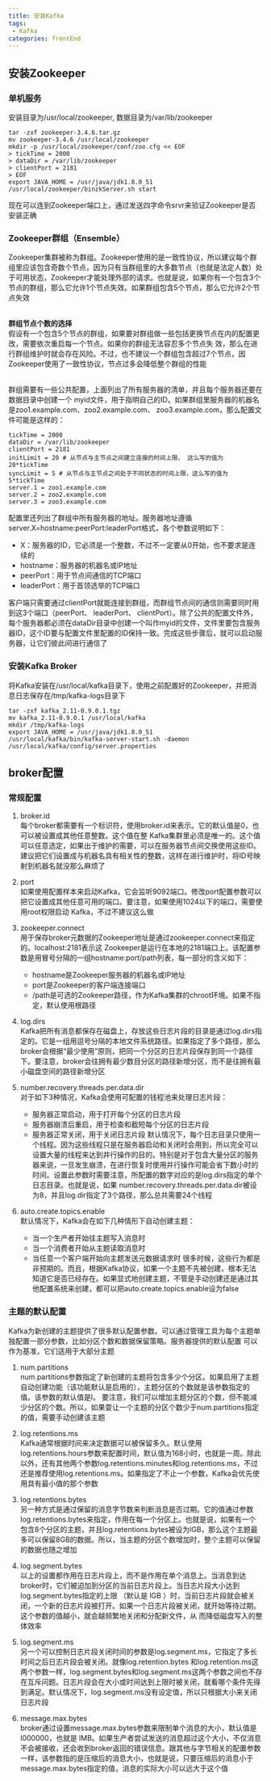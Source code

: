 ```yaml
---
title: 安装Kafka
tags: 
 - Kafka
categories: frontEnd
---
```


## 安装Zookeeper
### 单机服务
安装目录为/usr/local/zookeeper, 数据目录为/var/lib/zookeeper
```
tar -zxf zookeeper-3.4.6.tar.gz
mv zookeeper-3.4.6 /usr/local/zookeeper
mkdir -p /usr/local/zookeeper/conf/zoo.cfg << EOF
> tickTime = 2000
> dataDir = /var/lib/zookeeper
> clientPort = 2181
> EOF
export JAVA_HOME = /usr/java/jdk1.8.0_51
/usr/local/zookeeper/binzkServer.sh start
```
现在可以连到Zookeeper端口上，通过发送四字命令srvr来验证Zookeeper是否安装正确

### Zookeeper群组（Ensemble）
Zookeeper集群被称为群组。Zookeeper使用的是一致性协议，所以建议每个群组里应该包含奇数个节点，因为只有当群组里的大多数节点（也就是法定人数）处于可用状态，Zookeeper才能处理外部的请求。也就是说，如果你有一个包含3个节点的群组，那么它允许1个节点失效。如果群组包含5个节点，那么它允许2个节点失效

&emsp;  
**群组节点个数的选择**  
假设有一个包含5个节点的群组，如果要对群组做一些包括更换节点在内的配置更改，需要依次重启每一个节点。如果你的群组无法容忍多个节点失 效，那么在进行群组维护时就会存在风险。不过，也不建议一个群组包含超过7个节点，因 Zookeeper使用了一致性协议，节点过多会降低整个群组的性能

&emsp;  
群组需要有一些公共配置，上面列出了所有服务器的清单，并且每个服务器还要在数据目录中创建一个 myid文件，用于指明自己的ID。如果群组里服务器的机器名是zoo1.example.com、zoo2.example.com、 zoo3.example.com，那么配置文件可能是这样的：
```
tickTime = 2000
dataDir = /var/lib/zookeeper
clientPort = 2181
initLimit = 20 # 从节点与主节点之间建立连接的时间上限， 这么写的值为20*tickTime
syncLimit = 5 # 从节点与主节点之间处于不同状态的时间上限，这么写的值为5*tickTime
server.1 = zoo1.example.com
server.2 = zoo2.example.com
server.3 = zoo3.example.com
```
配置里还列出了群组中所有服务器的地址。服务器地址遵循server.X=hostname:peerPort:leaderPort格式，各个参数说明如下： 
* X：服务器的ID，它必须是一个整数，不过不一定要从0开始，也不要求是连续的
* hostname：服务器的机器名或IP地址
* peerPort：用于节点间通信的TCP端口
* leaderPort：用于首领选举的TCP端口

客户端只需要通过clientPort就能连接到群组，而群组节点间的通信则需要同时用到这3个端口（peerPort、 leaderPort、 clientPort）。除了公共的配置文件外，每个服务器都必须在dataDir目录中创建一个叫作myid的文件，文件里要包含服务器ID，这个ID要与配置文件里配置的ID保持一致。完成这些步骤后，就可以启动服务器，让它们彼此间进行通信了

### 安装Kafka Broker
将Kafka安装在/usr/local/kafka目录下，使用之前配置好的Zookeeper，并把消息日志保存在/tmp/kafka-logs目录下
```
tar -zxf kafka_2.11-0.9.0.1.tgz
mv kafka_2.11-0.9.0.1 /usr/local/kafka
mkdir /tmp/kafka-logs
export JAVA_HOME = /usr/java/jdk1.8.0_51
/usr/local/kafka/bin/kafka-server-start.sh -daemon /usr/local/kafka/config/server.properties
```

## broker配置
### 常规配置
1. broker.id  
每个broker都需要有一个标识符，使用broker.id来表示。它的默认值是0，也可以被设置成其他任意整数。这个值在整 Kafka集群里必须是唯一的。这个值可以任意选定，如果出于维护的需要，可以在服务器节点间交换使用这些ID。建议把它们设置成与机器名具有相关性的整数，这样在进行维护时，将ID号映射到机器名就没那么麻烦了 

2. port  
如果使用配置样本来启动Kafka，它会监听9092端口。修改port配置参数可以把它设置成其他任意可用的端口。要注意，如果使用1024以下的端口，需要使用root权限启动 Kafka，不过不建议这么做

3. zookeeper.connect  
用于保存broker元数据的Zookeeper地址是通过zookeeper.connect来指定的。localhost:2181表示这 Zookeeper是运行在本地的2181端口上。该配置参数是用冒号分隔的一组hostname:port/path列表，每一部分的含义如下：
   * hostname是Zookeeper服务器的机器名或IP地址
   * port是Zookeeper的客户端连接端口
   * /path是可选的Zookeeper路径，作为Kafka集群的chroot环境。如果不指定，默认使用根路径 

4. log.dirs  
Kafka把所有消息都保存在磁盘上，存放这些日志片段的目录是通过log.dirs指定的。它是一组用逗号分隔的本地文件系统路径。如果指定了多个路径，那么broker会根据“最少使用”原则，把同一个分区的日志片段保存到同一个路径下。要注意，broker会往拥有最少数目分区的路径新增分区，而不是往拥有最小磁盘空间的路径新增分区

5. number.recovery.threads.per.data.dir  
对于如下3种情况，Kafka会使用可配置的钱程池来处理日志片段：
   * 服务器正常启动，用于打开每个分区的日志片段
   * 服务器崩溃后重启，用于检查和截短每个分区的日志片段
   * 服务器正常关闭，用于关闭日志片段
默认情况下，每个日志目录只使用一个线程。因为这些线程只是在服务器启动和关闭时会用到，所以完全可以设置大量的线程来达到井行操作的目的。特别是对于包含大量分区的服务器来说，一旦发生崩溃，在进行恢复时使用并行操作可能会省下数小时的时间。设置此参数时需要注意，所配置的数字对应的是log.dirs指定的单个日志目录。也就是说，如果 number.recovery.threads.per.data.dir被设为8，并且log.dir指定了3个路径，那么总共需要24个线程

6. auto.create.topics.enable  
默认情况下，Kafka会在如下几种情形下自动创建主题： 
   * 当一个生产者开始往主题写入消息时
   * 当一个消费者开始从主题读取消息时
   * 当任意一个客户端开始向主题发送元数据请求时
很多时候，这些行为都是非预期的。而且，根据Kafka协议，如果一个主题不先被创建，根本无法知道它是否已经存在。如果显式地创建主题，不管是手动创建还是通过其他配置系统来创建，都可以把auto.create.topics.enable设为false

### 主题的默认配置
Kafka为新创建的主题提供了很多默认配置参数。可以通过管理工具为每个主题单独配置一部分参数，比如分区个数和数据保留策略。服务器提供的默认配置 可以作为基准，它们适用于大部分主题

1. num.partitions  
num.partitions参数指定了新创建的主题将包含多少个分区。如果启用了主题自动创建功能（该功能默认是启用的），主题分区的个数就是该参数指定的值。该参数的默认值是l。 要注意，我们可以增加主题分区的个数，但不能减少分区的个数。所以，如果耍让一个主题的分区个数少于num.partitions指定的值，需要手动创建该主题

2. log.retentions.ms  
Kafka通常根据时间来决定数据可以被保留多久。默认使用log.retentions.hours参数来配置时间，默认值为168小时，也就是一周。除此以外，还有其他两个参数log.retentions.minutes和log.retentions.ms，不过还是推荐使用log.retentions.ms。如果指定了不止一个参数，Kafka会优先使用具有最小值的那个参数

3. log.retentions.bytes  
另一种方式是通过保留的消息字节数来判断消息是否过期。它的值通过参数log.retentions.bytes来指定，作用在每一个分区上。也就是说，如果有一个包含8个分区的主题，并且log.retentions.bytes被设为lGB，那么这个主题最多可以保留8GB的数据。所以，当主题的分区个数增加时，整个主题可以保留的数据也随之增加

4. log.segment.bytes  
以上的设置都作用在日志片段上，而不是作用在单个消息上。当消息到达broker时，它们被迫加到分区的当前日志片段上。当日志片段大小达到 log.segment.bytes指定的上限 （默认是 lGB ）时，当前日志片段就会被关闭，一个新的日志片段被打开。如果一个日志片段被关闭，就开始等待过期。这个参数的值越小，就会越频繁地关闭和分配新文件，从 而降低磁盘写入的整体效率

5. log.segment.ms  
另一个可以控制日志片段关闭时间的参数是log.segment.ms，它指定了多长时间之后日志片段会被关闭。就像log.retention.bytes 和log.retention.ms这两个参数一样，log.segment.bytes和log.segment.ms这两个参数之间也不存在互斥问题。日志片段会在大小或时间达到上限时被关闭，就看哪个条件先得到满足。默认情况下，log.segment.ms没有设定值，所以只根据大小来关闭日志片段

6. message.max.bytes  
broker通过设置message.max.bytes参数来限制单个消息的大小，默认值是l000000，也就是 lMB。如果生产者尝试发送的消息超过这个大小，不仅消息不会被接收，还会收到broker返回的错误信息。跟其他与字节相关的配置参数一样，该参数指的是压缩后的消息大小，也就是说，只要压缩后的消息小于message.max.bytes指定的值，消息的实际大小可以远大于这个值





